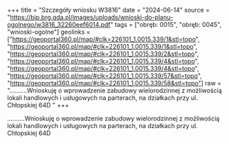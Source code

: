 +++
title = "Szczegóły wniosku W3816"
date = "2024-06-14"
source = "https://bip.brg.gda.pl/images/uploads/wnioski-do-planu-ogolnego/w3816_32260eef6014.pdf"
tags = ["obręb: 0015", "obręb: 0045", "wnioski-ogolne"]
geolinks = ["https://geoportal360.pl/map/#clk=226101_1.0015.339/1&stl=topo", "https://geoportal360.pl/map/#clk=226101_1.0015.339/1&stl=topo", "https://geoportal360.pl/map/#clk=226101_1.0015.339/2&stl=topo", "https://geoportal360.pl/map/#clk=226101_1.0015.339/4&stl=topo", "https://geoportal360.pl/map/#clk=226101_1.0015.339/4&stl=topo", "https://geoportal360.pl/map/#clk=226101_1.0015.339/57&stl=topo", "https://geoportal360.pl/map/#clk=226101_1.0015.339/58&stl=topo"]
raw = "..........Wnioskuję o wprowadzenie zabudowy wielorodzinnej z możliwością lokali handlowych i usługowych na parterach, na działkach przy ul. Chłopskiej 64D "
+++

..........Wnioskuję o wprowadzenie zabudowy wielorodzinnej z możliwością lokali
handlowych i usługowych na parterach, na działkach przy ul. Chłopskiej 64D




